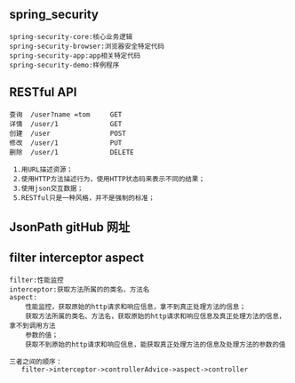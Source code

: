 ## spring_security

    spring-security-core:核心业务逻辑
    spring-security-browser:浏览器安全特定代码
    spring-security-app:app相关特定代码
    spring-security-demo:样例程序
    
## RESTful API
    查询  /user?name =tom     GET
    详情  /user/1             GET
    创建  /user               POST
    修改  /user/1             PUT
    删除  /user/1             DELETE
    
     1.用URL描述资源；
     2.使用HTTP方法描述行为，使用HTTP状态码来表示不同的结果；
     3.使用json交互数据；
     5.RESTful只是一种风格，并不是强制的标准；
    
## JsonPath gitHub 网址
    
    
    
    
    
    
## filter interceptor aspect
    filter:性能监控
    interceptor:获取方法所属的的类名，方法名
    aspect:
        性能监控，获取原始的http请求和响应信息，拿不到真正处理方法的信息；
        获取方法所属的类名、方法名，获取原始的http请求和响应信息及真正处理方法的信息，拿不到调用方法
        参数的值；
        获取不到原始的http请求和响应信息，能获取真正处理方法的信息及处理方法的参数的值
        
    三者之间的顺序：
       filter->interceptor->controllerAdvice->aspect->controller